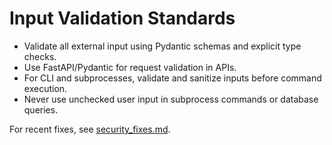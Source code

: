# Input Validation Standards

- Validate all external input using Pydantic schemas and explicit type checks.
- Use FastAPI/Pydantic for request validation in APIs.
- For CLI and subprocesses, validate and sanitize inputs before command execution.
- Never use unchecked user input in subprocess commands or database queries.

For recent fixes, see [security_fixes.md](../../security_fixes.md).
